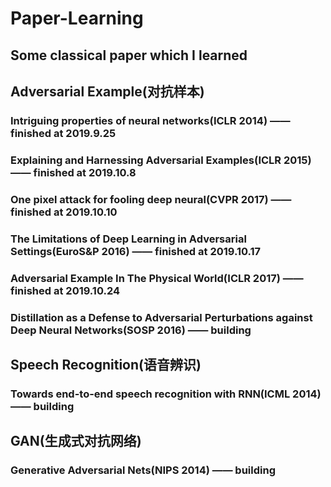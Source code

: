 # Paper-Learning
## Some classical paper which I learned

## Adversarial Example(对抗样本)
### Intriguing properties of neural networks(ICLR 2014) —— finished at 2019.9.25
### Explaining and Harnessing Adversarial Examples(ICLR 2015) —— finished at 2019.10.8
### One pixel attack for fooling deep neural(CVPR 2017) —— finished at 2019.10.10
### The Limitations of Deep Learning in Adversarial Settings(EuroS&P 2016) —— finished at 2019.10.17
### Adversarial Example In The Physical World(ICLR 2017) —— finished at 2019.10.24
### Distillation as a Defense to Adversarial Perturbations against Deep Neural Networks(SOSP 2016) —— building

## Speech Recognition(语音辨识)
### Towards end-to-end speech recognition with RNN(ICML 2014) —— building

## GAN(生成式对抗网络)
### Generative Adversarial Nets(NIPS 2014) —— building

